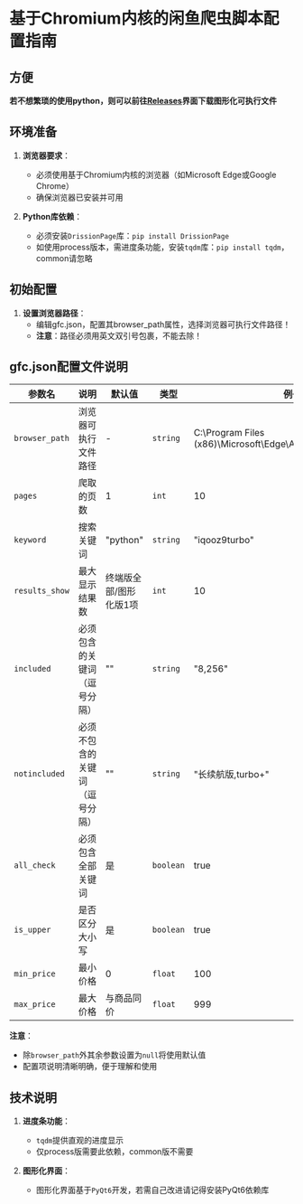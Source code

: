 # 基于Chromium内核的闲鱼爬虫脚本配置指南

## 方便

**若不想繁琐的使用python，则可以前往[Releases](https://github.com/MiankeStar/Goofisher/releases)界面下载图形化可执行文件**

## 环境准备

1. ​**浏览器要求**：
   - 必须使用基于Chromium内核的浏览器（如Microsoft Edge或Google Chrome）
   - 确保浏览器已安装并可用

2. ​**Python库依赖**：
   - 必须安装`DrissionPage`库：`pip install DrissionPage`
   - 如使用process版本，需进度条功能，安装`tqdm`库：`pip install tqdm`，common请忽略

## 初始配置

1. ​**设置浏览器路径**：
   - 编辑gfc.json，配置其browser_path属性，选择浏览器可执行文件路径！
   - ​**注意**：路径必须用英文双引号包裹，不能去除！

## gfc.json配置文件说明

| 参数名 | 说明 | 默认值 | 类型 | 例子 |
|--------|------|--------|------|------|
| `browser_path`| 浏览器可执行文件路径 | - | `string` | C:\Program Files (x86)\Microsoft\Edge\Application\msedge.exe |
| `pages` | 爬取的页数 | 1 | `int` | 10 |
| `keyword` | 搜索关键词 | "python" | `string` | "iqooz9turbo" |
| `results_show` | 最大显示结果数 | 终端版全部/图形化版1项 | `int` | 10 |
| `included` | 必须包含的关键词（逗号分隔） | "" | `string` | "8,256" |
| `notincluded` | 必须不包含的关键词（逗号分隔） | "" | `string` | "长续航版,turbo+" |
| `all_check` | 必须包含全部关键词 | 是 | `boolean` | true |
| `is_upper` | 是否区分大小写 | 是 | `boolean` | true |
| `min_price` | 最小价格 | 0 | `float` | 100 |
| `max_price` | 最大价格 | 与商品同价 | `float` | 999 |

**注意**：
- 除`browser_path`外其余参数设置为`null`将使用默认值
- 配置项说明清晰明确，便于理解和使用

## 技术说明

1. ​**进度条功能**：
   - `tqdm`提供直观的进度显示
   - 仅process版需要此依赖，common版不需要

2. **图形化界面**：
   - 图形化界面基于`PyQt6`开发，若需自己改进请记得安装PyQt6依赖库
